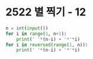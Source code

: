 # 2522 별 찍기 - 12



```python
n = int(input())
for i in range(1, n+1):
    print(' '*(n-i) + '*'*i)
for i in reversed(range(1, n)):
    print(' '*(n-i) + '*'*i)
```


